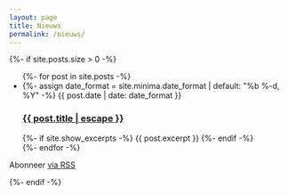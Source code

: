 ```yaml
---
layout: page
title: Nieuws
permalink: /nieuws/
---
```


{%- if site.posts.size > 0 -%}
<ul class="post-list">
    {%- for post in site.posts -%}
    <li>
    {%- assign date_format = site.minima.date_format | default: "%b %-d, %Y" -%}
    <span class="post-meta">{{ post.date | date: date_format }}</span>
    <h3>
        <a class="post-link" href="{{ post.url | relative_url }}">
        {{ post.title | escape }}
        </a>
    </h3>
    {%- if site.show_excerpts -%}
        {{ post.excerpt }}
    {%- endif -%}
    </li>
    {%- endfor -%}
</ul>

<p class="rss-subscribe">Abonneer <a href="{{ "/feed.xml" | relative_url }}">via RSS</a></p>
{%- endif -%}